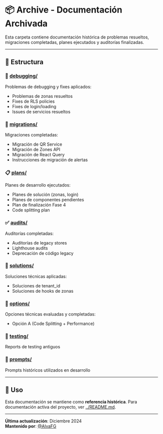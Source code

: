 # 📦 Archive - Documentación Archivada

Esta carpeta contiene documentación histórica de problemas resueltos, migraciones completadas, planes ejecutados y auditorías finalizadas.

---

## 📁 Estructura

### 🐛 [debugging/](debugging/)
Problemas de debugging y fixes aplicados:
- Problemas de zonas resueltos
- Fixes de RLS policies
- Fixes de login/loading
- Issues de servicios resueltos

### 🔄 [migrations/](migrations/)
Migraciones completadas:
- Migración de QR Service
- Migración de Zones API
- Migración de React Query
- Instrucciones de migración de alertas

### 📋 [plans/](plans/)
Planes de desarrollo ejecutados:
- Planes de solución (zonas, login)
- Planes de componentes pendientes
- Plan de finalización Fase 4
- Code splitting plan

### ✅ [audits/](audits/)
Auditorías completadas:
- Auditorías de legacy stores
- Lighthouse audits
- Deprecación de código legacy

### 🔧 [solutions/](solutions/)
Soluciones técnicas aplicadas:
- Soluciones de tenant_id
- Soluciones de hooks de zonas

### 🎯 [options/](options/)
Opciones técnicas evaluadas y completadas:
- Opción A (Code Splitting + Performance)

### 🧪 [testing/](testing/)
Reports de testing antiguos

### 💬 [prompts/](prompts/)
Prompts históricos utilizados en desarrollo

---

## 📖 Uso

Esta documentación se mantiene como **referencia histórica**. Para documentación activa del proyecto, ver [../README.md](../README.md).

---

**Última actualización**: Diciembre 2024  
**Mantenido por**: [@AlvaFG](https://github.com/AlvaFG)
